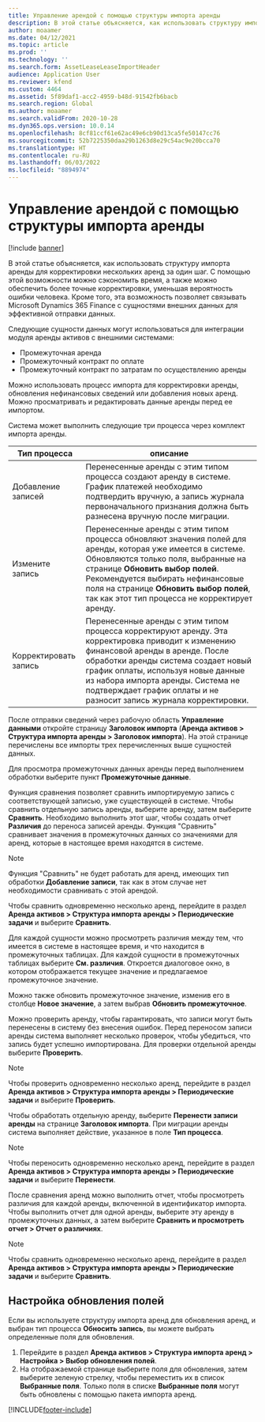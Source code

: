 ```yaml
---
title: Управление арендой с помощью структуры импорта аренды
description: В этой статье объясняется, как использовать структуру импорта аренды для корректировки нескольких аренд одновременно.
author: moaamer
ms.date: 04/12/2021
ms.topic: article
ms.prod: ''
ms.technology: ''
ms.search.form: AssetLeaseLeaseImportHeader
audience: Application User
ms.reviewer: kfend
ms.custom: 4464
ms.assetid: 5f89daf1-acc2-4959-b48d-91542fb6bacb
ms.search.region: Global
ms.author: moaamer
ms.search.validFrom: 2020-10-28
ms.dyn365.ops.version: 10.0.14
ms.openlocfilehash: 8cf81ccf61e62ac49e6cb90d13ca5fe50147cc76
ms.sourcegitcommit: 52b7225350daa29b1263d8e29c54ac9e20bcca70
ms.translationtype: HT
ms.contentlocale: ru-RU
ms.lasthandoff: 06/03/2022
ms.locfileid: "8894974"
---
```

# <a name="manage-leases-through-the-lease-import-framework"></a>Управление арендой с помощью структуры импорта аренды

[!include [banner](../includes/banner.md)]

В этой статье объясняется, как использовать структуру импорта аренды для корректировки нескольких аренд за один шаг. С помощью этой возможности можно сэкономить время, а также можно обеспечить более точные корректировки, уменьшая вероятность ошибки человека. Кроме того, эта возможность позволяет связывать Microsoft Dynamics 365 Finance с сущностями внешних данных для эффективной отправки данных.

Следующие сущности данных могут использоваться для интеграции модуля аренды активов с внешними системами:

- Промежуточная аренда
- Промежуточный контракт по оплате
- Промежуточный контракт по затратам по осуществлению аренды

Можно использовать процесс импорта для корректировки аренды, обновления нефинансовых сведений или добавления новых аренд. Можно просматривать и редактировать данные аренды перед ее импортом.

Система может выполнить следующие три процесса через комплект импорта аренды.

| Тип процесса  | описание |
|---------------|-------------|
| Добавление записей    | Перенесенные аренды с этим типом процесса создают аренду в системе. График платежей необходимо подтвердить вручную, а запись журнала первоначального признания должна быть разнесена вручную после миграции. |
| Измените запись | Перенесенные аренды с этим типом процесса обновляют значения полей для аренды, которая уже имеется в системе. Обновляются только поля, выбранные на странице **Обновить выбор полей**. Рекомендуется выбирать нефинансовые поля на странице **Обновить выбор полей**, так как этот тип процесса не корректирует аренду. |
| Корректировать запись | Перенесенные аренды с этим типом процесса корректируют аренду. Эта корректировка приводит к изменению финансовой аренды в аренде. После обработки аренды система создает новый график оплаты, используя новые данные из набора импорта аренды. Система не подтверждает график оплаты и не разносит запись журнала корректировки. |

После отправки сведений через рабочую область **Управление данными** откройте страницу **Заголовок импорта** (**Аренда активов \> Структура импорта аренды \> Заголовок импорта**). На этой странице перечислены все импорты трех перечисленных выше сущностей данных.

Для просмотра промежуточных данных аренды перед выполнением обработки выберите пункт **Промежуточные данные**.

Функция сравнения позволяет сравнить импортируемую запись с соответствующей записью, уже существующей в системе. Чтобы сравнить отдельную запись аренды, выберите аренду, затем выберите **Сравнить**. Необходимо выполнить этот шаг, чтобы создать отчет **Различия** до переноса записей аренды. Функция "Сравнить" сравнивает значения в промежуточных данных со значениями для аренд, которые в настоящее время находятся в системе.

> [!NOTE]
> Функция "Сравнить" не будет работать для аренд, имеющих тип обработки **Добавление записи**, так как в этом случае нет необходимости сравнивать с этой арендой.
>
> Чтобы сравнить одновременно несколько аренд, перейдите в раздел **Аренда активов \> Структура импорта аренды \> Периодические задачи** и выберите **Сравнить**.

Для каждой сущности можно просмотреть различия между тем, что имеется в системе в настоящее время, и что находится в промежуточных таблицах. Для каждой сущности в промежуточных таблицах выберите **См. различия**. Откроется диалоговое окно, в котором отображается текущее значение и предлагаемое промежуточное значение.

Можно также обновить промежуточное значение, изменив его в столбце **Новое значение**, а затем выбрав **Обновить промежуточное**.

Можно проверить аренду, чтобы гарантировать, что записи могут быть перенесены в систему без внесения ошибок. Перед переносом записи аренды система выполняет несколько проверок, чтобы убедиться, что запись будет успешно импортирована. Для проверки отдельной аренды выберите **Проверить**.

> [!NOTE]
> Чтобы проверить одновременно несколько аренд, перейдите в раздел **Аренда активов \> Структура импорта аренды \> Периодические задачи** и выберите **Проверить**.

Чтобы обработать отдельную аренду, выберите **Перенести записи аренды** на странице **Заголовок импорта**. При миграции аренды система выполняет действие, указанное в поле **Тип процесса**.

> [!NOTE]
> Чтобы переносить одновременно несколько аренд, перейдите в раздел **Аренда активов \> Структура импорта аренды \> Периодические задачи** и выберите **Перенести**.

После сравнения аренд можно выполнить отчет, чтобы просмотреть различия для каждой аренды, включенной в идентификатор импорта. Чтобы выполнить отчет для одной аренды, выберите эту аренду в промежуточных данных, а затем выберите **Сравнить и просмотреть отчет \> Отчет о различиях**.

> [!NOTE]
> Чтобы сравнить одновременно несколько аренд, перейдите в раздел **Аренда активов \> Структура импорта аренды \> Периодические задачи** и выберите **Сравнить**. 

## <a name="set-up-update-fields"></a>Настройка обновления полей

Если вы используете структуру импорта аренд для обновления аренд, и выбран тип процесса **Обносить запись**, вы можете выбрать определенные поля для обновления.

1. Перейдите в раздел **Аренда активов \> Структура импорта аренд \> Настройка \> Выбор обновления полей**.
2. На отображаемой странице выберите поля для обновления, затем выберите зеленую стрелку, чтобы переместить их в список **Выбранные поля**. Только поля в списке **Выбранные поля** могут быть обновлены с помощью пакета импорта аренд.


[!INCLUDE[footer-include](../../includes/footer-banner.md)]

